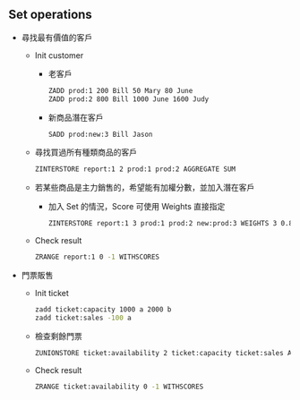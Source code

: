 ## Set operations

- 尋找最有價值的客戶
    - Init customer
        - 老客戶

            ```cmd
            ZADD prod:1 200 Bill 50 Mary 80 June
            ZADD prod:2 800 Bill 1000 June 1600 Judy
            ```

        - 新商品潛在客戶

            ```cmd
            SADD prod:new:3 Bill Jason
            ```

    - 尋找買過所有種類商品的客戶

        ```cmd
        ZINTERSTORE report:1 2 prod:1 prod:2 AGGREGATE SUM
        ```

    - 若某些商品是主力銷售的，希望能有加權分數，並加入潛在客戶
        - 加入 Set 的情況，Score 可使用 Weights 直接指定

            ```cmd
            ZINTERSTORE report:1 3 prod:1 prod:2 new:prod:3 WEIGHTS 3 0.8 1000 AGGREGATE SUM
            ```

    - Check result

        ```cmd
        ZRANGE report:1 0 -1 WITHSCORES
        ```

- 門票販售
    - Init ticket

        ```cmd
        zadd ticket:capacity 1000 a 2000 b
        zadd ticket:sales -100 a
        ```

    - 檢查剩餘門票

        ```cmd
        ZUNIONSTORE ticket:availability 2 ticket:capacity ticket:sales AGGREGATE SUM
        ```

    - Check result

        ```cmd
        ZRANGE ticket:availability 0 -1 WITHSCORES
        ```